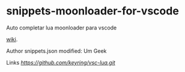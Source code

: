 # snippets-moonloader-for-vscode
Auto completar lua moonloader para vscode

[wiki](https://github.com/UmGeek/snippets-moonloader-for-vscode/wiki).

Author snippets.json modified: Um Geek

Links
*https://github.com/keyring/vsc-lua.git*
